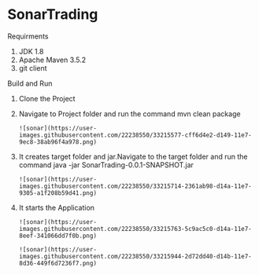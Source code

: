 # SonarTrading

Requirments
 1) JDK 1.8
 2) Apache Maven 3.5.2
 3) git client


Build and Run

1) Clone the Project 
2) Navigate to Project folder and run the command mvn clean package

       ![sonar](https://user-images.githubusercontent.com/22238550/33215577-cff6d4e2-d149-11e7-9ec8-38ab96f4a978.png)

3) It creates target folder and jar.Navigate to the target folder and run the command java -jar SonarTrading-0.0.1-SNAPSHOT.jar

       ![sonar](https://user-images.githubusercontent.com/22238550/33215714-2361ab98-d14a-11e7-9305-a1f208b59d41.png)

4) It starts the Application

       ![sonar](https://user-images.githubusercontent.com/22238550/33215763-5c9ac5c0-d14a-11e7-8eef-341066dd7f0b.png)
       
       ![sonar](https://user-images.githubusercontent.com/22238550/33215944-2d72dd40-d14b-11e7-8d36-449f6d7236f7.png)
